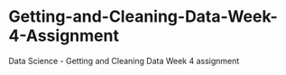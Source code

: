 # Getting-and-Cleaning-Data-Week-4-Assignment
Data Science - Getting and Cleaning Data Week 4 assignment
